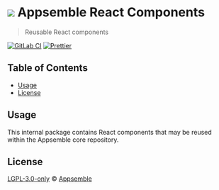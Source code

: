 # ![](https://gitlab.com/appsemble/appsemble/-/raw/0.35.14/config/assets/logo.svg) Appsemble React Components

> Reusable React components

[![GitLab CI](https://gitlab.com/appsemble/appsemble/badges/0.35.14/pipeline.svg)](https://gitlab.com/appsemble/appsemble/-/releases/0.35.14)
[![Prettier](https://img.shields.io/badge/code_style-prettier-ff69b4.svg)](https://prettier.io)

## Table of Contents

- [Usage](#usage)
- [License](#license)

## Usage

This internal package contains React components that may be reused within the Appsemble core
repository.

## License

[LGPL-3.0-only](https://gitlab.com/appsemble/appsemble/-/blob/0.35.14/LICENSE.md) ©
[Appsemble](https://appsemble.com)
